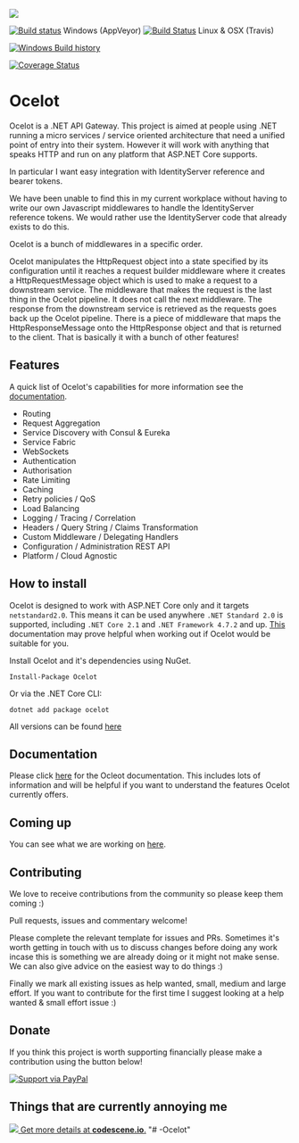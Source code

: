 [<img src="http://threemammals.com/images/ocelot_logo.png">](http://threemammals.com/ocelot)

[![Build status](https://ci.appveyor.com/api/projects/status/r6sv51qx36sis1je?branch=develop&svg=true)](https://ci.appveyor.com/project/TomPallister/ocelot-fcfpb) Windows (AppVeyor)
[![Build Status](https://travis-ci.org/ThreeMammals/Ocelot.svg?branch=develop)](https://travis-ci.org/ThreeMammals/Ocelot) Linux & OSX (Travis)

[![Windows Build history](https://buildstats.info/appveyor/chart/TomPallister/ocelot-fcfpb?branch=develop&includeBuildsFromPullRequest=false)](https://ci.appveyor.com/project/TomPallister/ocelot-fcfpb/history?branch=develop)

[![Coverage Status](https://coveralls.io/repos/github/ThreeMammals/Ocelot/badge.svg?branch=develop)](https://coveralls.io/github/ThreeMammals/Ocelot?branch=develop)

# Ocelot

Ocelot is a .NET API Gateway. This project is aimed at people using .NET running 
a micro services / service oriented architecture 
that need a unified point of entry into their system. However it will work with anything that speaks HTTP and run on any platform that ASP.NET Core supports.

In particular I want easy integration with 
IdentityServer reference and bearer tokens. 

We have been unable to find this in my current workplace
without having to write our own Javascript middlewares 
to handle the IdentityServer reference tokens. We would
rather use the IdentityServer code that already exists
to do this.

Ocelot is a bunch of middlewares in a specific order.

Ocelot manipulates the HttpRequest object into a state specified by its configuration until 
it reaches a request builder middleware where it creates a HttpRequestMessage object which is 
used to make a request to a downstream service. The middleware that makes the request is 
the last thing in the Ocelot pipeline. It does not call the next middleware. 
The response from the downstream service is retrieved as the requests goes back up the Ocelot pipeline. 
There is a piece of middleware that maps the HttpResponseMessage onto the HttpResponse object and that 
is returned to the client. That is basically it with a bunch of other features!

## Features

A quick list of Ocelot's capabilities for more information see the [documentation](http://ocelot.readthedocs.io/en/latest/).

* Routing
* Request Aggregation
* Service Discovery with Consul & Eureka
* Service Fabric
* WebSockets
* Authentication
* Authorisation
* Rate Limiting
* Caching
* Retry policies / QoS
* Load Balancing
* Logging / Tracing / Correlation
* Headers / Query String / Claims Transformation
* Custom Middleware / Delegating Handlers
* Configuration / Administration REST API
* Platform / Cloud Agnostic

## How to install

Ocelot is designed to work with ASP.NET Core only and it targets `netstandard2.0`. This means it can be used anywhere `.NET Standard 2.0` is supported, including `.NET Core 2.1` and `.NET Framework 4.7.2` and up. [This](https://docs.microsoft.com/en-us/dotnet/standard/net-standard) documentation may prove helpful when working out if Ocelot would be suitable for you.

Install Ocelot and it's dependencies using NuGet. 

`Install-Package Ocelot`

Or via the .NET Core CLI:

`dotnet add package ocelot`

All versions can be found [here](https://www.nuget.org/packages/Ocelot/)

## Documentation

Please click [here](http://ocelot.readthedocs.io/en/latest/) for the Ocleot documentation. This includes lots of information and will be helpful if you want to understand the features Ocelot currently offers.

## Coming up

You can see what we are working on [here](https://github.com/ThreeMammals/Ocelot/issues).

## Contributing

We love to receive contributions from the community so please keep them coming :) 

Pull requests, issues and commentary welcome!

Please complete the relevant template for issues and PRs. Sometimes it's worth getting in touch with us to discuss changes 
before doing any work incase this is something we are already doing or it might not make sense. We can also give
advice on the easiest way to do things :)

Finally we mark all existing issues as help wanted, small, medium and large effort. If you want to contribute for the first time I suggest looking at a help wanted & small effort issue :)

## Donate

If you think this project is worth supporting financially please make a contribution using the button below!

[![Support via PayPal](https://cdn.rawgit.com/twolfson/paypal-github-button/1.0.0/dist/button.svg)](https://www.paypal.me/ThreeMammals/)

## Things that are currently annoying me

[![](https://codescene.io/projects/697/status.svg) Get more details at **codescene.io**.](https://codescene.io/projects/697/jobs/latest-successful/results)
"# -Ocelot" 
